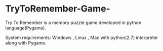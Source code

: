 # TryToRemember-Game-
Try To Remember is a memory puzzle game developed in python language(Pygame).

System requirements: Windows , Linux , Mac with python(2.7) interpreter along with Pygame.
